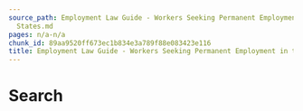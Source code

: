 ```yaml
---
source_path: Employment Law Guide - Workers Seeking Permanent Employment in the United
  States.md
pages: n/a-n/a
chunk_id: 89aa9520ff673ec1b834e3a789f88e083423e116
title: Employment Law Guide - Workers Seeking Permanent Employment in the United States
---
```

# Search
